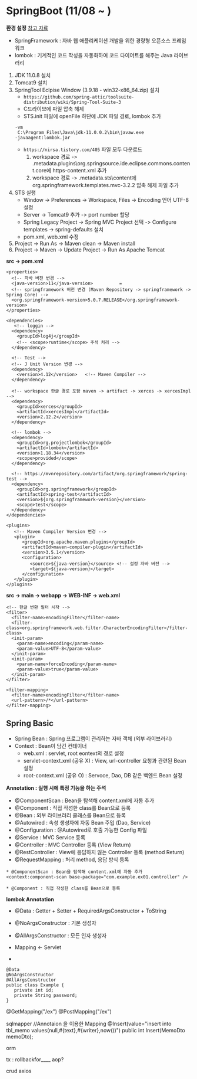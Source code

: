 # SpringBoot (11/08 ~ )
**환경 설정** [참고 자료](https://github.com/100chun/Coding_Log/tree/main/1.SW_Basic/02.MiddleWare_Basic)
- SpringFramework : 자바 웹 애플리케이션 개발을 위한 경량형 오픈소스 프레임 워크
- lombok : 기계적인 코드 작성을 자동화하여 코드 다이어트를 해주는 Java 라이브러리
1. JDK 11.0.8 설치
2. Tomcat9 설치
3. SpringTool Eclpise Window (3.9.18 - win32-x86_64.zip) 설치
   * ```https://github.com/spring-attic/toolsuite-distribution/wiki/Spring-Tool-Suite-3```
   * C드라이브에 파일 압축 해제
   * STS.init 파일에 openFile 하단에 JDK 파일 경로, lombok 추가
    ```
    -vm
     C:\Program Files\Java\jdk-11.0.0.2\bin\javaw.exe
    -javaagent:lombok.jar
    ```
   * ```https://nirsa.tistory.com/405``` 파일 모두 다운로드
     1. workspace 경로 -> .metadata\.plugins\org.springsource.ide.eclipse.commons.content.core에 https-content.xml 추가
     2. workspace 경로 -> .metadata\.sts\content에 org.springframework.templates.mvc-3.2.2 압축 해제 파일 추가
4. STS 실행
   * Window -> Preferences -> Workspace, Files -> Encoding 언어 UTF-8 설정
   * Server -> Tomcat9 추가 -> port number 할당
   * Spring Legacy Project -> Spring MVC Project 선택 -> Configure templates -> spring-defaults 설치
   * pom.xml, web.xml 수정
5. Project -> Run As -> Maven clean -> Maven install
6. Project -> Maven -> Update Project -> Run As Apache Tomcat

**src -> pom.xml**
```
<properties>
  <!-- 자바 버전 변경 -->
  <java-version>11</java-version>          =
  <!-- springframework 버전 변경 (Maven Repository -> springframework -> Spring Core) -->
  <org.springframework-version>5.0.7.RELEASE</org.springframework-version> 
</properties>

<dependencies>
   <!-- loggin -->
  <dependency>
    <groupId>log4j</groupId>
    <!-- <scope>runtime</scope> 주석 처리 -->
  </dependency>

  <!-- Test -->
  <!-- J Unit Version 변경 --> 
  <dependency>
    <version>4.12</version>   <!-- Maven Compiler -->
  </dependency>

  <!-- workspace 한글 경로 포함 maven -> artifact -> xerces -> xercesImpl -->
  <dependency>
    <groupId>xerces</groupId>
    <artifactId>xercesImpl</artifactId>
    <version>2.12.2</version>
  </dependency>

  <!-- lombok -->
  <dependency>
    <groupId>org.projectlombok</groupId>
    <artifactId>lombok</artifactId>
    <version>1.18.34</version>
    <scope>provided</scope>
  </dependency>
		     
  <!-- https://mvnrepository.com/artifact/org.springframework/spring-test -->
  <dependency>
    <groupId>org.springframework</groupId>
    <artifactId>spring-test</artifactId>
    <version>${org.springframework-version}</version>
    <scope>test</scope>
  </dependency>
</dependencies>

<plugins>
   <!-- Maven Compiler Version 변경 -->
   <plugin>
      <groupId>org.apache.maven.plugins</groupId>
      <artifactId>maven-compiler-plugin</artifactId>
      <version>3.5.1</version>
      <configuration>
         <source>${java-version}</source> <!-- 설정 자바 버전 -->
         <target>${java-version}</target>
      </configuration>
   </plugin>
</plugins>
 ```

**src -> main -> webapp -> WEB-INF -> web.xml**
```
<!-- 한글 변환 필터 시작 -->
<filter>
  <filter-name>encodingFilter</filter-name>
  <filter-class>org.springframework.web.filter.CharacterEncodingFilter</filter-class>
  <init-param>
    <param-name>encoding</param-name>
    <param-value>UTF-8</param-value>
  </init-param>
  <init-param>
    <param-name>forceEncoding</param-name>
    <param-value>true</param-value>
  </init-param>
</filter>
	
<filter-mapping>
  <filter-name>encodingFilter</filter-name>
  <url-pattern>/*</url-pattern>
</filter-mapping>  
```

## Spring Basic
* Spring Bean : Spring 프로그램이 관리하는 자바 객체 (외부 라이브러리)
* Context : Bean이 담긴 컨테이너
  * web.xml : servlet, root eontext의 경로 설정
  * servlet-context.xml (공유 X) : View, url-controller 요청과 관련된 Bean 설정
  * root-context.xml (공유 O) : Servoce, Dao, DB 같은 백엔드 Bean 설정


**Annotation : 실행 시에 특정 기능을 하는 주석**
* @ComponentScan : Bean을 탐색해 content.xml에 자동 추가
* @Component : 직접 작성한 class를 Bean으로 등록
* @Bean : 외부 라이브러리 클래스를 Bean으로 등록
* @Autowired : 속성 생성자에 자동 Bean 주입 (Dao, Service)
* @Configuration :  @Autowired로 호출 가능한 Config 파일
* @Service : MVC Service 등록
* @Controller : MVC Controller 등록 (View Return)
* @RestController : View에 응답하지 않는 Controller 등록 (method Return)
* @RequestMapping : 처리 method, 응답 방식 등록

```
* @ComponentScan : Bean을 탐색해 content.xml에 자동 추가
<context:component-scan base-package="com.example.ex01.controller" />

* @Component : 직접 작성한 class를 Bean으로 등록

```

**lombok Annotation**
* @Data : Getter + Setter + RequiredArgsConstructor + ToString
* @NoArgsConstructor : 기본 생성자
* @AllArgsConstructor : 모든 인자 생성자



* Mapping <- Servlet
* 
```
@Data
@NoArgsConstructor
@AllArgsConstructor
public class Example {
   private int id;
   private String password;
}

```
@GetMapping("/ex")
@PostMapping("/ex")


sqlmapper
//Annotaion 을 이용한 Mapping
	@Insert(value="insert into tbl_memo values(null,#{text},#{writer},now())")
	public int Insert(MemoDto memoDto);
 
orm


tx : rollbackfor____
aop?

crud axios
